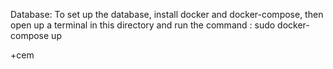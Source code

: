 Database: To set up the database, install docker and docker-compose, then open up a terminal in this directory and run the command : sudo docker-compose up 


+cem